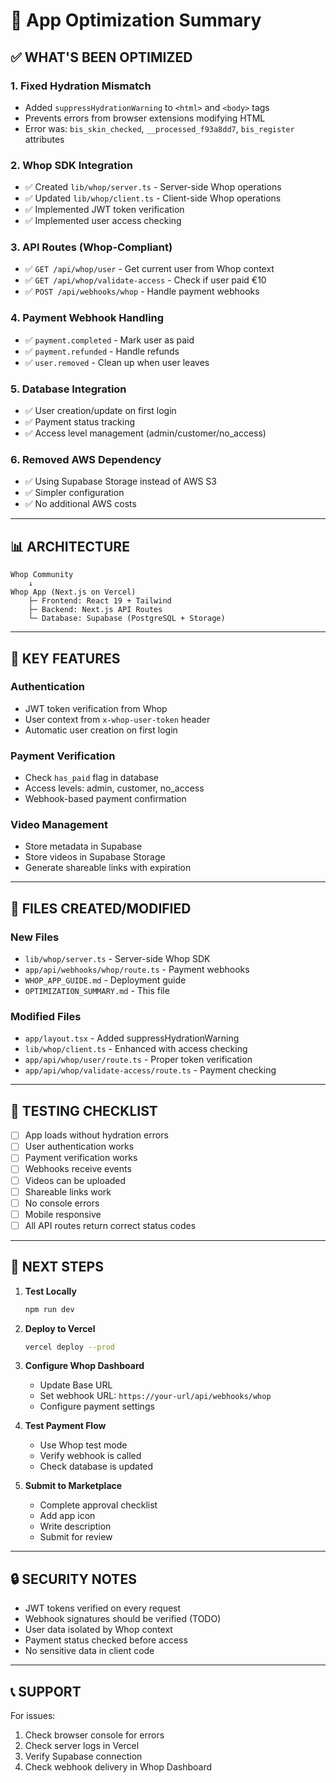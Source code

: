 # 🚀 App Optimization Summary

## ✅ WHAT'S BEEN OPTIMIZED

### 1. **Fixed Hydration Mismatch**
- Added `suppressHydrationWarning` to `<html>` and `<body>` tags
- Prevents errors from browser extensions modifying HTML
- Error was: `bis_skin_checked`, `__processed_f93a8dd7`, `bis_register` attributes

### 2. **Whop SDK Integration**
- ✅ Created `lib/whop/server.ts` - Server-side Whop operations
- ✅ Updated `lib/whop/client.ts` - Client-side Whop operations
- ✅ Implemented JWT token verification
- ✅ Implemented user access checking

### 3. **API Routes (Whop-Compliant)**
- ✅ `GET /api/whop/user` - Get current user from Whop context
- ✅ `GET /api/whop/validate-access` - Check if user paid €10
- ✅ `POST /api/webhooks/whop` - Handle payment webhooks

### 4. **Payment Webhook Handling**
- ✅ `payment.completed` - Mark user as paid
- ✅ `payment.refunded` - Handle refunds
- ✅ `user.removed` - Clean up when user leaves

### 5. **Database Integration**
- ✅ User creation/update on first login
- ✅ Payment status tracking
- ✅ Access level management (admin/customer/no_access)

### 6. **Removed AWS Dependency**
- ✅ Using Supabase Storage instead of AWS S3
- ✅ Simpler configuration
- ✅ No additional AWS costs

---

## 📊 ARCHITECTURE

```
Whop Community
    ↓
Whop App (Next.js on Vercel)
    ├─ Frontend: React 19 + Tailwind
    ├─ Backend: Next.js API Routes
    └─ Database: Supabase (PostgreSQL + Storage)
```

---

## 🔑 KEY FEATURES

### Authentication
- JWT token verification from Whop
- User context from `x-whop-user-token` header
- Automatic user creation on first login

### Payment Verification
- Check `has_paid` flag in database
- Access levels: admin, customer, no_access
- Webhook-based payment confirmation

### Video Management
- Store metadata in Supabase
- Store videos in Supabase Storage
- Generate shareable links with expiration

---

## 📝 FILES CREATED/MODIFIED

### New Files
- `lib/whop/server.ts` - Server-side Whop SDK
- `app/api/webhooks/whop/route.ts` - Payment webhooks
- `WHOP_APP_GUIDE.md` - Deployment guide
- `OPTIMIZATION_SUMMARY.md` - This file

### Modified Files
- `app/layout.tsx` - Added suppressHydrationWarning
- `lib/whop/client.ts` - Enhanced with access checking
- `app/api/whop/user/route.ts` - Proper token verification
- `app/api/whop/validate-access/route.ts` - Payment checking

---

## 🧪 TESTING CHECKLIST

- [ ] App loads without hydration errors
- [ ] User authentication works
- [ ] Payment verification works
- [ ] Webhooks receive events
- [ ] Videos can be uploaded
- [ ] Shareable links work
- [ ] No console errors
- [ ] Mobile responsive
- [ ] All API routes return correct status codes

---

## 🎯 NEXT STEPS

1. **Test Locally**
   ```bash
   npm run dev
   ```

2. **Deploy to Vercel**
   ```bash
   vercel deploy --prod
   ```

3. **Configure Whop Dashboard**
   - Update Base URL
   - Set webhook URL: `https://your-url/api/webhooks/whop`
   - Configure payment settings

4. **Test Payment Flow**
   - Use Whop test mode
   - Verify webhook is called
   - Check database is updated

5. **Submit to Marketplace**
   - Complete approval checklist
   - Add app icon
   - Write description
   - Submit for review

---

## 🔒 SECURITY NOTES

- JWT tokens verified on every request
- Webhook signatures should be verified (TODO)
- User data isolated by Whop context
- Payment status checked before access
- No sensitive data in client code

---

## 📞 SUPPORT

For issues:
1. Check browser console for errors
2. Check server logs in Vercel
3. Verify Supabase connection
4. Check webhook delivery in Whop Dashboard

